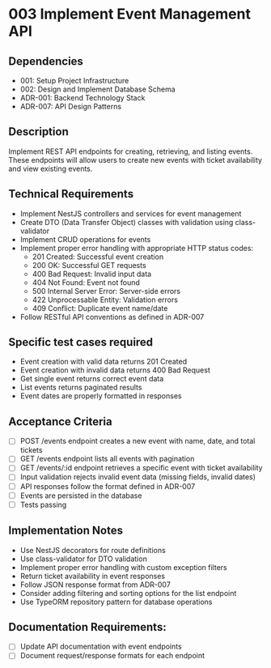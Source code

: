 # 003 Implement Event Management API

## Dependencies
- 001: Setup Project Infrastructure
- 002: Design and Implement Database Schema
- ADR-001: Backend Technology Stack
- ADR-007: API Design Patterns

## Description
Implement REST API endpoints for creating, retrieving, and listing events. These endpoints will allow users to create new events with ticket availability and view existing events.

## Technical Requirements
- Implement NestJS controllers and services for event management
- Create DTO (Data Transfer Object) classes with validation using class-validator
- Implement CRUD operations for events
- Implement proper error handling with appropriate HTTP status codes:
  - 201 Created: Successful event creation
  - 200 OK: Successful GET requests
  - 400 Bad Request: Invalid input data
  - 404 Not Found: Event not found
  - 500 Internal Server Error: Server-side errors
  - 422 Unprocessable Entity: Validation errors
  - 409 Conflict: Duplicate event name/date
- Follow RESTful API conventions as defined in ADR-007

## Specific test cases required
- Event creation with valid data returns 201 Created
- Event creation with invalid data returns 400 Bad Request
- Get single event returns correct event data
- List events returns paginated results
- Event dates are properly formatted in responses

## Acceptance Criteria
- [ ] POST /events endpoint creates a new event with name, date, and total tickets
- [ ] GET /events endpoint lists all events with pagination
- [ ] GET /events/:id endpoint retrieves a specific event with ticket availability
- [ ] Input validation rejects invalid event data (missing fields, invalid dates)
- [ ] API responses follow the format defined in ADR-007
- [ ] Events are persisted in the database
- [ ] Tests passing

## Implementation Notes
- Use NestJS decorators for route definitions
- Use class-validator for DTO validation
- Implement proper error handling with custom exception filters
- Return ticket availability in event responses
- Follow JSON response format from ADR-007
- Consider adding filtering and sorting options for the list endpoint
- Use TypeORM repository pattern for database operations

## Documentation Requirements:
- [ ] Update API documentation with event endpoints
- [ ] Document request/response formats for each endpoint 